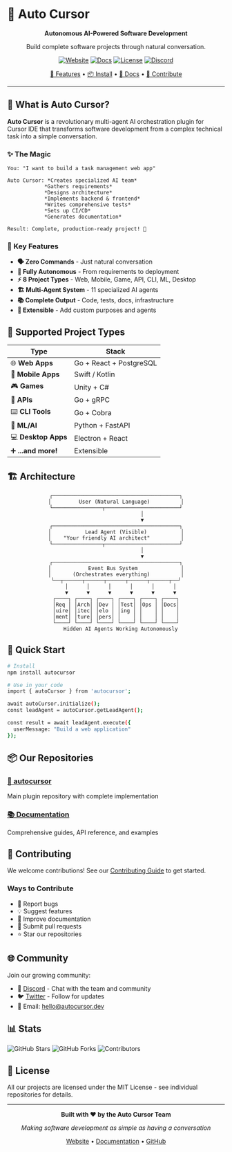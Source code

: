 # 🚀 Auto Cursor

<div align="center">

**Autonomous AI-Powered Software Development**

Build complete software projects through natural conversation.

[![Website](https://img.shields.io/badge/Website-autocursor.dev-blue)](https://autocursor.github.io)
[![Docs](https://img.shields.io/badge/Docs-Read%20Now-green)](https://autocursor.github.io)
[![License](https://img.shields.io/badge/License-MIT-yellow.svg)](https://github.com/autocursor/autocursor/blob/main/LICENSE)
[![Discord](https://img.shields.io/badge/Discord-Join%20Us-7289da)](https://discord.gg/autocursor)

[🎯 Features](#key-features) • [📦 Install](#quick-start) • [📖 Docs](https://autocursor.github.io) • [🤝 Contribute](#contributing)

</div>

---

## 🌟 What is Auto Cursor?

**Auto Cursor** is a revolutionary multi-agent AI orchestration plugin for Cursor IDE that transforms software development from a complex technical task into a simple conversation.

### ✨ The Magic

```
You: "I want to build a task management web app"

Auto Cursor: *Creates specialized AI team*
            *Gathers requirements*
            *Designs architecture*
            *Implements backend & frontend*
            *Writes comprehensive tests*
            *Sets up CI/CD*
            *Generates documentation*

Result: Complete, production-ready project! 🎉
```

### 🎯 Key Features

- **🗣️ Zero Commands** - Just natural conversation
- **🤖 Fully Autonomous** - From requirements to deployment
- **⚡ 8 Project Types** - Web, Mobile, Game, API, CLI, ML, Desktop
- **🏗️ Multi-Agent System** - 11 specialized AI agents
- **📚 Complete Output** - Code, tests, docs, infrastructure
- **🔧 Extensible** - Add custom purposes and agents

## 🏢 Supported Project Types

| Type | Stack |
|------|-------|
| 🌐 **Web Apps** | Go + React + PostgreSQL |
| 📱 **Mobile Apps** | Swift / Kotlin |
| 🎮 **Games** | Unity + C# |
| 🔌 **APIs** | Go + gRPC |
| ⌨️ **CLI Tools** | Go + Cobra |
| 🧠 **ML/AI** | Python + FastAPI |
| 💻 **Desktop Apps** | Electron + React |
| ➕ **...and more!** | Extensible |

## 🏗️ Architecture

<div align="center">

```
┌─────────────────────────────────────────┐
│         User (Natural Language)          │
└────────────────┬────────────────────────┘
                 │
                 ▼
┌─────────────────────────────────────────┐
│           Lead Agent (Visible)           │
│    "Your friendly AI architect"          │
└────────────────┬────────────────────────┘
                 │
                 ▼
┌─────────────────────────────────────────┐
│            Event Bus System              │
│       (Orchestrates everything)          │
└──┬──────┬──────┬──────┬──────┬──────┬──┘
   │      │      │      │      │      │
   ▼      ▼      ▼      ▼      ▼      ▼
┌────┐ ┌────┐ ┌────┐ ┌────┐ ┌────┐ ┌────┐
│Req │ │Arch│ │Dev │ │Test│ │Ops │ │Docs│
│uire│ │itec│ │elo │ │ing │ │    │ │    │
│ment│ │ture│ │pers│ │    │ │    │ │    │
└────┘ └────┘ └────┘ └────┘ └────┘ └────┘
   Hidden AI Agents Working Autonomously
```

</div>

## 🚀 Quick Start

```bash
# Install
npm install autocursor

# Use in your code
import { autoCursor } from 'autocursor';

await autoCursor.initialize();
const leadAgent = autoCursor.getLeadAgent();

const result = await leadAgent.execute({
  userMessage: "Build a web application"
});
```

## 📦 Our Repositories

### [🎯 autocursor](https://github.com/autocursor/autocursor)
Main plugin repository with complete implementation

### [📚 Documentation](https://autocursor.github.io)
Comprehensive guides, API reference, and examples

## 🤝 Contributing

We welcome contributions! See our [Contributing Guide](https://github.com/autocursor/autocursor) to get started.

### Ways to Contribute

- 🐛 Report bugs
- 💡 Suggest features
- 📝 Improve documentation
- 🔧 Submit pull requests
- ⭐ Star our repositories

## 🌐 Community

Join our growing community:

- 💬 [Discord](https://discord.gg/autocursor) - Chat with the team and community
- 🐦 [Twitter](https://twitter.com/autocursor) - Follow for updates
- 📧 Email: hello@autocursor.dev

## 📊 Stats

![GitHub Stars](https://img.shields.io/github/stars/autocursor/autocursor?style=social)
![GitHub Forks](https://img.shields.io/github/forks/autocursor/autocursor?style=social)
![Contributors](https://img.shields.io/github/contributors/autocursor/autocursor)

## 📄 License

All our projects are licensed under the MIT License - see individual repositories for details.

---

<div align="center">

**Built with ❤️ by the Auto Cursor Team**

*Making software development as simple as having a conversation*

[Website](https://autocursor.github.io) • [Documentation](https://autocursor.github.io) • [GitHub](https://github.com/autocursor)

</div>

